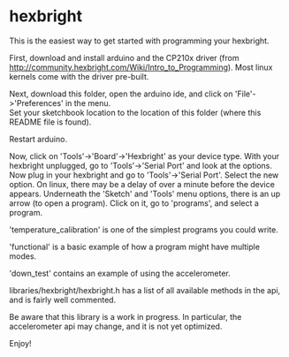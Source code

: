 hexbright
=========

This is the easiest way to get started with programming your hexbright.

First, download and install arduino and the CP210x driver (from http://community.hexbright.com/Wiki/Intro_to_Programming).  Most linux kernels come with the driver pre-built.

Next, download this folder, open the arduino ide, and click on 'File'->'Preferences' in the menu.  
Set your sketchbook location to the location of this folder (where this README file is found).

Restart arduino.

Now, click on 'Tools'->'Board'->'Hexbright' as your device type.
With your hexbright unplugged, go to 'Tools'->'Serial Port' and look at the options.
Now plug in your hexbright and go to 'Tools'->'Serial Port'.  Select the new option.  On linux, there may be a delay of over a minute before the device appears.
Underneath the 'Sketch' and 'Tools' menu options, there is an up arrow (to open a program).  Click on it, go to 'programs', and select a program.

'temperature_calibration' is one of the simplest programs you could write.

'functional' is a basic example of how a program might have multiple modes.

'down_test' contains an example of using the accelerometer.

libraries/hexbright/hexbright.h has a list of all available methods in the api, and is fairly well commented.

Be aware that this library is a work in progress.  In particular, the accelerometer api may change, and it is not yet optimized.

Enjoy!
